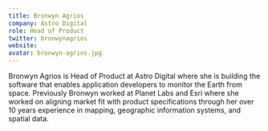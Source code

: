 ```yaml
---
title: Bronwyn Agrios
company: Astro Digital
role: Head of Product
twitter: bronwynagrios
website: 
avatar: bronwyn-agrios.jpg
---
```

Bronwyn Agrios is Head of Product at Astro Digital where she is building the software that enables application developers to monitor the Earth from space. Previously Bronwyn worked at Planet Labs and Esri where she worked on aligning market fit with product specifications through her over 10 years experience in mapping, geographic information systems, and spatial data.
